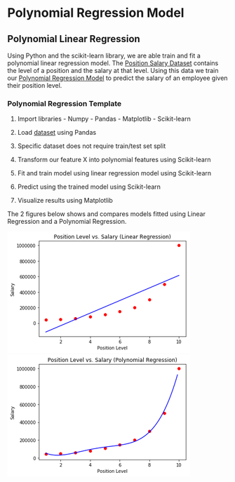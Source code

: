 # Polynomial Regression Model

## Polynomial Linear Regression

Using Python and the scikit-learn library, we are able train and fit a polynomial linear regression model.
The [Position Salary Dataset](./Position_Salaries.csv) contains the level of a position and the salary at that level.
Using this data we train our [Polynomial Regression Model](./polynomial-regression.py) to predict the salary of an employee given their position level.

### Polynomial Regression Template

  1. Import libraries
    - Numpy
    - Pandas
    - Matplotlib
    - Scikit-learn

  2. Load [dataset](./Position_Salaries.csv) using Pandas

  3. Specific dataset does not require train/test set split

  4. Transform our feature X into polynomial features using Scikit-learn

  5. Fit and train model using linear regression model using Scikit-learn

  6. Predict using the trained model using Scikit-learn

  7. Visualize results using Matplotlib

The 2 figures below shows and compares models fitted using Linear Regression and a Polynomial Regression.

![Linear Regression](./linear-regression.png)
![Polynomial Regression](./polynomial-regression.png)
